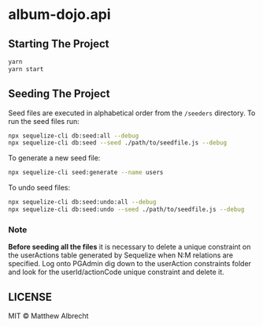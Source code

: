 # album-dojo.api

## Starting The Project

```bash
yarn
yarn start
```

## Seeding The Project

Seed files are executed in alphabetical order from the `/seeders` directory. To run the seed files run:

```bash
npx sequelize-cli db:seed:all --debug
npx sequelize-cli db:seed --seed ./path/to/seedfile.js --debug
```

To generate a new seed file:

```bash
npx sequelize-cli seed:generate --name users
```

To undo seed files:

```bash
npx sequelize-cli db:seed:undo:all --debug
npx sequelize-cli db:seed:undo --seed ./path/to/seedfile.js --debug
```

### Note

**Before seeding all the files** it is necessary to delete a unique constraint on the userActions table generated by Sequelize when N:M relations are specified. Log onto PGAdmin dig down to the userAction constraints folder and look for the userId/actionCode unique constraint and delete it.

## LICENSE

MIT © Matthew Albrecht
